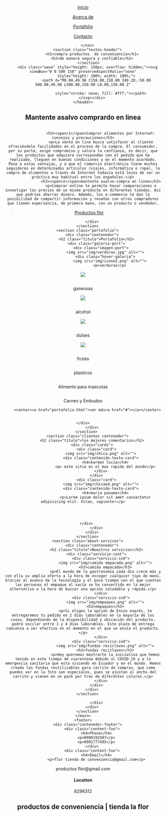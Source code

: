<!DOCTYPE html>
<html lang="es">

<head>
    <meta charset="UTF-8">
    <meta name="viewport" content="width=device-width, initial-scale=1.0">
    <meta http-equiv="X-UA-Compatible" content="ie=edge">
    <title>productos flor</title>
    <link rel="shortcut icon" href="img/logoss.png" type="image/x-icon">
   <link rel="stylesheet" href="css/estilos.css">
    <link href="https://fonts.googleapis.com/css?family=Open+Sans:300,400,700,800&display=swap" rel="stylesheet"> 
</head>
<body>
    <header>
        <nav>
            
<a href="inicio.html">inicio<a href="#"></a>

            
<a href="acerca de.html">Acerca de<a href="#"></a>

<a href="Portafolio.html">Portafolio<a href="#"></a>


<a href="Contacto.html">Contacto<a href="#"></a>

            
        </nav>
        <section class="textos-header">
            <h1>compra productos  de conveniencia</h1>
            <h2>de manera segura y confiable</h2>
         </section>
        <div class="wave" style="height: 150px; overflow: hidden;"><svg viewBox="0 0 500 150" preserveAspectRatio="none"
                style="height: 100%; width: 100%;">
                <path d="M0.00,49.98 C150.00,150.00 349.20,-50.00 500.00,49.98 L500.00,150.00 L0.00,150.00 Z"

                    style="stroke: none; fill: #fff;"></path>
            </svg></div>
    </header>
<main>
         <section class="contenedor sobre-nosotros">
            <h2 class="titulo">Mantente asalvo comprardo en linea</h2>
            <div class="contenedor-sobre-nosotros">
               <img src="img/afichero.jpg" alt="" class="imagen-about-us"> 

<div class="contenido-textos">

                    <h3><span>1</span>Comprar alimentos por Internet: consejos y precauciones</h3>
                    <p>La venta on line busca satisfacer al cliente ofreciéndole facilidades en el proceso de la compra. El consumidor, por su parte, exige compromiso y valora la confianza, es decir, que los productos que adquiere correspondan con el pedido que ha realizado, lleguen en buenas condiciones y en el momento acordado. Pese a estas ventajas, y a que el comercio electrónico tiene muchos seguidores en determinados artículos (viajes, informática o ropa), la compra de alimentos a través de Internet todavía está lejos de ser un práctica muy habitual entre los españoles.</p>
                    <h3><span>2</span>mantente asalvo-compra en linea</h3>
                    <p>Comprar online te permite hacer comparaciones e investigar los precios de un mismo producto en diferentes tiendas. Así que podrías ahorrar dinero. Además, los e-commerce te dan la posibilidad de compartir información y reseñas con otros compradores que tienen experiencia, de primera mano, con un producto o vendedor.

<div id="fb-root"></div>
<script async defer crossorigin="anonymous" src="https://connect.facebook.net/es_LA/sdk.js#xfbml=1&version=v9.0" nonce="Q66NqDmQ"></script>

<div class="fb-page" data-href="https://www.facebook.com/Productos-flor-101087315248823/" data-tabs="timeline" data-width="500" data-height="" data-small-header="false" data-adapt-container-width="false" data-hide-cover="false" data-show-facepile="false"><blockquote cite="https://www.facebook.com/Productos-flor-101087315248823/" class="fb-xfbml-parse-ignore"><a href="https://www.facebook.com/Productos-flor-101087315248823/">Productos flor</a></blockquote></div></div></p>
                </div>
                 


            </div>
        </section>
        <section class="portafolio">
            <div class="contenedor">
                <h2 class="titulo">Portafolio</h2>
                <div class="galeria-port">
                    <div class="imagen-port">
                        <img src="img/verduras.jpg" alt="">
                        <div class="hover-galeria">
                            <img src="img/icono2.png" alt="">
                            <p>verduras</p>
<a href="Verduras.html"><img src="BROCOLI.jpg"></a>
<p></p>
                        </div>
                     </div>
                    <div class="imagen-port">
                        <img src="img/gaseosas.jpg" alt="">
                        <div class="hover-galeria">
                            <img src="img/icono2.png" alt="">
                            <p>gaseosas</p>
<a href="gaseosas.html"><img src="gaseosas.png"></a>
<p></p>
                        </div>
                    </div>
                    <div class="imagen-port">
                        <img src="img/alcohol.jpg" alt="">
                        <div class="hover-galeria">
                            <img src="img/icono2.png" alt="">
                            <p>alcohol</p>
<a href="alcohol.html"><img src="alcohol.jpg"></a>
<p></p>
                        </div>
                    </div>
                   <div class="imagen-port">
                        <img src="img/dulses.jpg" alt="">
                        <div class="hover-galeria">
                            <img src="img/icono2.png" alt="">
                            <p>dulses</p>
<a href="dulces.html"><img src="dulses - copia.jpg"></a>
<p></p>
                        </div>
                    </div>
                    <div class="imagen-port">
                        <img src="img/frutas.jpg" alt="">
                        <div class="hover-galeria">
                            <img src="img/icono2.png" alt="">
                            <p>frutas</p>
                        </div>
                    </div>
                    <div class="imagen-port">
                        <img src="img/plasticos.jpg" alt="">
                        <div class="hover-galeria">
                            <img src="img/icono2.png" alt="">
                            <p>plasticos</p>
                        </div>
                    </div>
                    <div class="imagen-port">
                        <img src="img/Alimento para mascotas.jpg" alt="">
                        <div class="hover-galeria">
                            <img src="img/icono2.png" alt="">
                            <p>Alimento para mascotas</p>
                        </div>
                    </div>
                    <div class="imagen-port">
                        <img src="img/Carnes y Embudos.jpg" alt="">
                        <div class="hover-galeria">
                            <img src="img/icono2.png" alt="">
                            <p>Carnes y Embudos</p>
                         </div>
                    </div><p></p>



                  

        <center><a href="portafolio.html">ver más<a href="#"></a></center>


    </div>
            </div>
       </section>
        <section class="clientes contenedor">
            <h2 class="titulo">los mejores comentarios</h2>
            <div class="cards">
                <div class="card">
                    <img src="img/chica.png" alt="">
                    <div class="contenido-texto-card">
                        <h4>karmen lucia</h4>
                        <p> este sitio es el mas rapido del mundo</p>
                    </div>
                </div>
                <div class="card">
                    <img src="img/chicaed.png" alt="">
                    <div class="contenido-texto-card">
                        <h4>maria panama</h4>
                        <p>Lorem ipsum dolor sit amet consectetur adipisicing elit. Vitae, sapiente!</p>
             
           
            

       </div>
                </div>
            </div>
        </section>
        <section class="about-services">
            <div class="contenedor">
                <h2 class="titulo">Nuestros servicios</h2>
                <div class="servicio-cont">
                    <div class="servicio-ind">
                        <img src="img/comida empacada.png" alt="">
                        <h3>comida empacada</h3>
                        <p>El mundo de la gastronomía cada día crece más y con ella su amplia oferta a la hora de escoger cualquier tipo de menú. Gracias al avance de la tecnología y el poco tiempo con el que cuentan las personas el empaque al vacío se ha convertido en la mejor alternativa a la hora de buscar una opción saludable y rápida.</p>
                    </div>
                    <div class="servicio-ind">
                        <img src="img/empaques.png" alt="">
                        <h3>empaques</h3>
                        <p>Si eliges la opción de Envío exprés, te entregaremos tu pedido en 2 días laborables en la mayoría de los casos. Dependiendo de la disponibilidad y ubicación del producto, podrá oscilar entre 1 y 4 días laborables. Este plazo de entrega comienza a ser efectivo en el momento en el que se envía el producto.</p>
                    </div>
                    <div class="servicio-ind">
                        <img src="img/fundas reciclaves.png" alt="">
                        <h3>fundas reciclaves</h3>
                        <p>Hoy queremos mostrarte la iniciativa que hemos tenido en este tiempo de cuarentena debido al COVID-19 y a la emergencia sanitaria que esta viviendo en Ecuador y en el mundo. Hemos creado las fundas reutilizables para carrito de compras, que como puedes ver en la foto son especiales, pues se ajustan al ancho del carrito y vienen en un pack por tres de diferentes colores.</p>
                    </div>
                </div>
            </div>
        </section>
           
                </div>
            </div>
        </section>
    </main>
    <footer>
        <div class="contenedor-footer">
            <div class="content-foo">
                <h4>Phone</h4>
                <p>0990192507</p>
                <p>0991777495</p>
            </div>
            <div class="content-foo">
                <h4>Email</h4>
                <p>flor tienda de conveniencia@gmail.com</p>
 <p>productos flor@gmail.com</p>
            </div>
            <div class="content-foo">
                <h4>Location</h4>
                <p>8296312</p>
            </div>
        </div>
        <h2 class="titulo-final"> productos de conveniencia | tienda la flor</h2>










</div>
<center><script async defer crossorigin="anonymous" src="https://connect.facebook.net/es_LA/sdk.js#xfbml=1&version=v9.0" nonce="wki8AmsW"></script>

<div class="fb-like" data-href="https://www.facebook.com/Productos-flor-101087315248823" data-width="" data-layout="box_count" data-action="like" data-size="large" data-share="true"></center></div>

<div id="fb-root"></div>
<script async defer crossorigin="anonymous" src="https://connect.facebook.net/es_LA/sdk.js#xfbml=1&version=v9.0" nonce="neLqYZPE"></script>

<div class="fb-save" data-uri="https://www.facebook.com/Productos-flor-101087315248823" data-size="large"></div>


<div id="fb-root"></div>
<script async defer crossorigin="anonymous" src="https://connect.facebook.net/es_LA/sdk.js#xfbml=1&version=v9.0" nonce="o4bxrx6D"></script>

<div class="fb-comments" data-href="https://www.facebook.com/Productos-flor-101087315248823" data-width="" data-numposts="5"></div>















